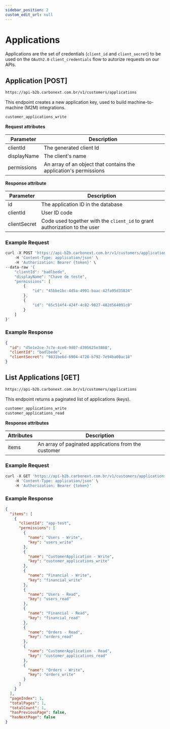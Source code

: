 ```yaml
---
sidebar_position: 2
custom_edit_url: null
---
```


# Applications

Applications are the set of credentials (`client_id` and `client_secret`) to be used on the `OAuth2.0` `client_credentials` flow to autorize requests on our APIs.

## Application [POST]

```md title="BASE URL"
https://api-b2b.carbonext.com.br/v1/customers/applications
```

This endpoint creates a new application key, used to build machine-to-machine (M2M) integrations.

```md title="Required permissions"
customer_applications_write
```

**Request attributes**

| Parameter   | Description                                                    |
| ----------- | -------------------------------------------------------------- |
| clientId    | The generated client Id                                        |
| displayName | The client's name                                              |
| permissions | An array of an object that contains the application's permissions |

**Response attribute**

| Parameter    | Description                                                                |
| ------------ | -------------------------------------------------------------------------- |
| id           | The application ID in the database                                         |
| clientId     | User ID code                                                               |
| clientSecret | Code used together with the `client_id` to grant authorization to the user |

### Example Request

```javascript
curl -X POST 'https://api-b2b.carbonext.com.br/v1/customers/applications' \
    -H 'Content-Type: application/json' \
    -H 'Authorization: Bearer {token}' \
--data-raw '{
    "clientId": "badlbede",
    "displayName": "Chave de teste",
    "permissions": [
        {
            "id": "45bbe1bc-4d5a-4991-baac-42fa95d35824"
        },
        {
            "id": "65c514f4-424f-4c82-9827-482d564091c0"
        }
    ]
}'
```

### Example Response

```json
{
  "id": "d5e1e2ce-7c7e-4ce6-9d07-d395625e3860",
  "clientId": "badlbede",
  "clientSecret": "9831be6d-6904-4728-b792-7e94ba00ac18"
}
```

## List Applications [GET]

```md title="BASE URL"
https://api-b2b.carbonext.com.br/v1/customers/applications
```

This endpoint returns a paginated list of applications (keys).

```md title="Required permissions"
customer_applications_write
customer_applications_read
```

**Response attributes**

| Attributes | Description                                          |
| ---------- | ---------------------------------------------------- |
| items      | An array of paginated applications from the customer |

### Example Request

```javascript
curl -X GET 'https://api-b2b.carbonext.com.br/v1/customers/applications' \
    -H 'Content-Type: application/json' \
    -H 'Authorization: Bearer {token}'
```

### Example Response

```json
{
  "items": [
    {
      "clientId": "app-test",
      "permissions": [
        {
          "name": "Users - Write",
          "key": "users_write"
        },
        {
          "name": "CustomerApplication - Write",
          "key": "customer_applications_write"
        },
        {
          "name": "Financial - Write",
          "key": "financial_write"
        },
        {
          "name": "Users - Read",
          "key": "users_read"
        },
        {
          "name": "Financial - Read",
          "key": "financial_read"
        },
        {
          "name": "Orders - Read",
          "key": "orders_read"
        },
        {
          "name": "CustomerApplication - Read",
          "key": "customer_applications_read"
        },
        {
          "name": "Orders - Write",
          "key": "orders_write"
        }
      ]
    }
  ],
  "pageIndex": 1,
  "totalPages": 1,
  "totalCount": 1,
  "hasPreviousPage": false,
  "hasNextPage": false
}
```
